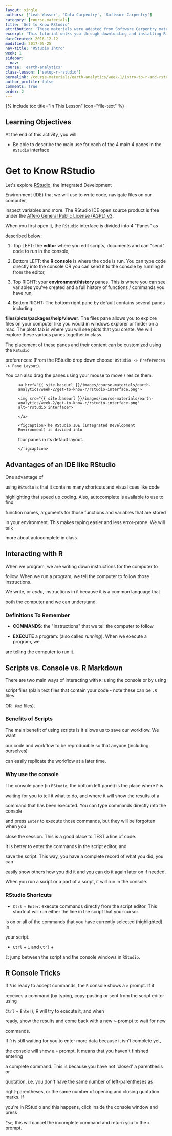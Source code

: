 ```yaml
---
layout: single
authors: ['Leah Wasser', 'Data Carpentry', 'Software Carpentry']
category: [course-materials]
title: 'Get to Know RStudio'
attribution: 'These materials were adapted from Software Carpentry materials by Earth Lab.'
excerpt: 'This tutorial walks you through downloading and installing R and RStudio on your computer.'
dateCreated: 2016-12-12
modified: 2017-05-25
nav-title: 'RStudio Intro'
week: 1
sidebar:
  nav:
course: 'earth-analytics'
class-lesson: ['setup-r-rstudio']
permalink: /course-materials/earth-analytics/week-1/intro-to-r-and-rstudio/
author_profile: false
comments: true
order: 2
---
```




{% include toc title="In This Lesson" icon="file-text" %}





<div class='notice--success' markdown="1">



## <i class="fa fa-graduation-cap" aria-hidden="true"></i> Learning Objectives

At the end of this activity, you will:



* Be able to describe the main use for each of the 4 main 4 panes in the `RStudio` interface



</div>



# Get to Know RStudio



Let's explore [RStudio](https://www.rstudio.com/), the Integrated Development

Environment (IDE) that we will use to write code, navigate files on our computer,

inspect variables and more. The RStudio IDE open source product is free under the [Affero General Public License (AGPL) v3](https://www.gnu.org/licenses/agpl-3.0.en.html).



When you first open it, the `RStudio` interface is divided into 4 "Panes" as

described below:



1. Top LEFT: the **editor** where you edit scripts, documents and can "send" code to run in the console,

2. Bottom LEFT: the **R console** is where the code is run. You can type code directly into the console OR you can send it to the console by running it from the editor,

3. Top RIGHT: your **environment/history** panes. This is where you can see variables you've created and a full history of functions / commands you have run,

4. Bottom RIGHT: The bottom right pane by default contains several panes including:

**files/plots/packages/help/viewer**. The files pane allows you to explore files on your computer like you would in windows explorer or finder on a mac. The plots tab is where you will see plots that you create. We will explore these various panes together in class.



The placement of these panes and their content can be customized using the `RStudio`

preferences: (From the RStudio drop down choose: `RStudio -> Preferences -> Pane Layout`).

You can also drag the panes using your mouse to move / resize them.



<figure>

	<a href="{{ site.baseurl }}/images/course-materials/earth-analytics/week-2/get-to-know-r/rstudio-interface.png">

	<img src="{{ site.baseurl }}/images/course-materials/earth-analytics/week-2/get-to-know-r/rstudio-interface.png" alt="rstudio interface">

	</a>

	<figcaption>The RStudio IDE (Integrated Development Environment) is divided into

  four panes in its default layout.

	</figcaption>

</figure>



## Advantages of an IDE like RStudio

One advantage of

using `RStudio` is that it contains many shortcuts and visual cues like code

highlighting that speed up coding. Also, autocomplete is available to use to find

function names, arguments for those functions and variables that are stored

in your environment. This makes typing easier and less error-prone. We will talk

more about autocomplete in class.



## Interacting with R



When we program, we are writing down instructions for the computer to

follow. When we run a program, we tell the computer to follow those instructions.

We write, or *code*, instructions in `R` because it is a common language that

both the computer and we can understand.



### Definitions To Remember



* **COMMANDS**: the "instructions" that we tell the computer to follow

* **EXECUTE** a program: (also called *running*). When we execute a program, we

are telling the computer to run it.



## Scripts vs. Console vs. R Markdown



There are two main ways of interacting with `R`: using the console or by using

script files (plain text files that contain your code - note these can be `.R` files

OR `.Rmd` files).



### Benefits of Scripts

The main benefit of using scripts is it allows us to save our workflow. We want

our code and workflow to be reproducible so that anyone (including ourselves)

can easily replicate the workflow at a later time.



### Why use the console

The console pane (in `RStudio`, the bottom left panel) is the place where `R` is

waiting for you to tell it what to do, and where it will show the results of a

command that has been executed. You can type commands directly into the console

and press `Enter` to execute those commands, but they will be forgotten when you

close the session. This is a good place to TEST a line of code.



It is better to enter the commands in the script editor, and

save the script. This way, you have a complete record of what you did, you can

easily show others how you did it and you can do it again later on if needed.

When you run a script or a part of a script, it will run in the console.



### RStudio Shortcuts



* <kbd>`Ctrl`</kbd> + <kbd>`Enter`</kbd>: execute commands directly from the script editor. This shortcut will run either the line in the script that your cursor

is on or all of the commands that you have currently selected (highlighted) in

your script.

* <kbd>`Ctrl`</kbd> + <kbd>`1`</kbd> and <kbd>`Ctrl`</kbd> +

<kbd>`2`</kbd>: jump between the script and the console windows in `RStudio`.



## R Console Tricks



If `R` is ready to accept commands, the `R` console shows a `>` prompt. If it

receives a command (by typing, copy-pasting or sent from the script editor using

<kbd>`Ctrl`</kbd> + <kbd>`Enter`</kbd>), R will try to execute it, and when

ready, show the results and come back with a new `>`-prompt to wait for new

commands.



If `R` is still waiting for you to enter more data because it isn't complete yet,

the console will show a `+` prompt. It means that you haven't finished entering

a complete command. This is because you have not 'closed' a parenthesis or

quotation, i.e. you don't have the same number of left-parentheses as

right-parentheses, or the same number of opening and closing quotation marks. If

you're in RStudio and this happens, click inside the console window and press

`Esc`; this will cancel the incomplete command and return you to the `>` prompt.

